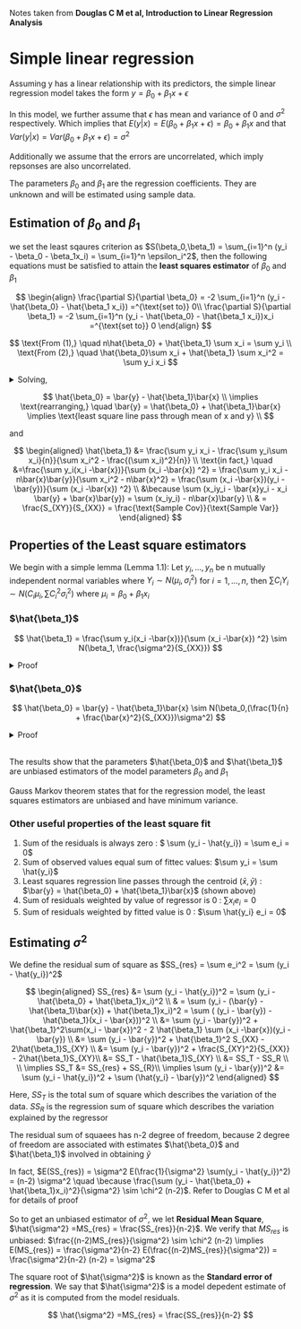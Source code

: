 Notes taken from **Douglas C M et al, Introduction to Linear Regression Analysis**

# Simple linear regression

Assuming y has a linear relationship with its predictors, the simple linear regression model takes the form $y = \beta_0 + \beta_1x + \epsilon$

In this model, we further assume that $\epsilon$ has mean and variance of 0 and $\sigma^2$ respectively. Which implies that $E(y|x) = E(\beta_0 + \beta_1x + \epsilon) = \beta_0 + \beta_1x$ and that $Var(y|x) = Var(\beta_0 + \beta_1x + \epsilon) = \sigma^2$

Additionally we assume that the errors are uncorrelated, which imply repsonses are also uncorrelated. 

The parameters $\beta_0$ and $\beta_1$ are the regression coefficients. They are unknown and will be estimated using sample data. 

## Estimation of $\beta_0$ and $\beta_1$

we set the least sqaures criterion as $S(\beta_0,\beta_1) = \sum_{i=1}^n (y_i - \beta_0 - \beta_1x_i) = \sum_{i=1}^n \epsilon_i^2$, then the following equations must be satisfied to attain the **least squares estimator** of $\beta_0$ and $\beta_1$

$$
\begin{align}
\frac{\partial S}{\partial \beta_0} = -2 \sum_{i=1}^n (y_i - \hat{\beta_0} - \hat{\beta_1 x_i}) =^{\text{set to}} 0\\
\frac{\partial S}{\partial \beta_1} = -2 \sum_{i=1}^n (y_i - \hat{\beta_0} - \hat{\beta_1 x_i})x_i =^{\text{set to}} 0
\end{align}
$$

$$
\text{From (1),} \quad n\hat{\beta_0} + \hat{\beta_1} \sum x_i = \sum y_i \\
\text{From (2),} \quad \hat{\beta_0}\sum x_i + \hat{\beta_1} \sum x_i^2 = \sum y_i x_i
$$

<details>

<summary>Solving,</summary>

$`
\begin{aligned}
n\hat{\beta_0} + \hat{\beta_1} \sum x_i &= \sum y_i \\
n\hat{\beta_0} + n \bar{x}\hat{\beta_1} &= n \bar{y} \\
\hat{\beta_0} &= \bar{y} - \hat{\beta_1}\bar{x} &(\text{coefficient of } \beta_0)\\
\\ \text{sub } \beta_0 \text{ into (2)}
\\
\quad \sum y_i x_i - (\bar{y} - \hat{\beta_1}\bar{x})\sum x_i &- \hat{\beta_1} \sum x_i^2 =0 \\
\sum y_i x_i - \bar{y}\sum x_i &- \hat{\beta_1}\bar{x}\sum x_i - \hat{\beta_1} \sum x_i^2 =0 \\
\hat{\beta_1} (\sum x_i^2 -\bar{x}\sum x_i) &= \sum y_i x_i - \bar{y}\sum x_i
\\
\hat{\beta_1} &= \frac{\sum y_i x_i - \frac{\sum y_i\sum x_i}{n}}{\sum x_i^2 - \frac{(\sum x_i)^2}{n}} &(\text{coefficient of } \beta_1)
\end{aligned}
`$

</details>

$$
\hat{\beta_0} = \bar{y} - \hat{\beta_1}\bar{x}  \\
\implies \text{rearranging,} \quad \bar{y} = \hat{\beta_0} + \hat{\beta_1}\bar{x} \implies \text{least square line pass through mean of x and y} \\
$$

and 

$$
\begin{aligned}
\hat{\beta_1} &= \frac{\sum y_i x_i - \frac{\sum y_i\sum x_i}{n}}{\sum x_i^2 - \frac{(\sum x_i)^2}{n}} \\
\text{in fact,} \quad &=\frac{\sum y_i(x_i -\bar{x})}{\sum (x_i -\bar{x}) ^2} = \frac{\sum y_i x_i - n\bar{x}\bar{y}}{\sum x_i^2 - n\bar{x}^2} = \frac{\sum (x_i -\bar{x})(y_i -\bar{y})}{\sum (x_i -\bar{x}) ^2}  \\
&\because \sum (x_iy_i - \bar{x}y_i - x_i \bar{y} + \bar{x}\bar{y}) = \sum (x_iy_i) - n\bar{x}\bar{y} \\
& = \frac{S_{XY}}{S_{XX}} = \frac{\text{Sample Cov}}{\text{Sample Var}}
\end{aligned}
$$

## Properties of the Least square estimators

We begin with a simple lemma (Lemma 1.1): Let $y_i,\dotsc,y_n$ be n mutually independent normal variables where $Y_i \sim N(\mu_i,\sigma_i^2)$ for $i = 1,\dotsc,n$, then $\sum C_i Y_i \sim N(C_i \mu_i, \sum C_i^2 \sigma_i^2)$ where $\mu_i = \beta_0 + \beta_1x_i$

### $\hat{\beta_1}$

$$
\hat{\beta_1} = \frac{\sum y_i(x_i -\bar{x})}{\sum (x_i -\bar{x}) ^2} \sim N(\beta_1, \frac{\sigma^2}{S_{XX}})
$$

<details>
<summary>Proof</summary>

```math
\begin{aligned}
C_i &= \frac{(x_i -\bar{x})}{\sum (x_i -\bar{x}) ^2} \\
\\
E(\hat{\beta_1}) &= \sum \frac{ (x_i -\bar{x})}{\sum (x_i -\bar{x}) ^2} (\beta_0 + \beta_1x_i) \\
& = \beta_0 \sum (\frac{ (x_i -\bar{x})}{\sum (x_i -\bar{x}) ^2}) + \beta_1 \sum (\frac{ x_i(x_i -\bar{x})}{\sum (x_i -\bar{x}) ^2}) \\
& = 0 + \beta_1 \sum (\frac{ (x_i^2 -x_i\bar{x})}{\sum (x_i -\bar{x}) ^2}) \because \sum (x_i - \bar{x}) = 0\\
& = \beta_1 (\frac{ \sum x_i^2 - \sum x_i\bar{x}}{\sum (x_i -\bar{x}) ^2}) = \beta_1 (\frac{ \sum x_i^2 - n\bar{x}^2}{\sum x_i^2 - n\bar{x}^2}) = \beta_1 (1) \\
& = \beta_1
\\
Var(\hat{\beta_1}) = \sum \frac{ (x_i -\bar{x})^2 \sigma^2}{(\sum (x_i -\bar{x}) ^2)^2}  &= \frac{\sigma^2}{\sum (x_i -\bar{x}) ^2} = \frac{\sigma^2}{S_{XX}}
\end{aligned}
```

</details>

### $\hat{\beta_0}$

$$
\hat{\beta_0} = \bar{y} - \hat{\beta_1}\bar{x} \sim N(\beta_0,(\frac{1}{n} + \frac{\bar{x}^2}{S_{XX}})\sigma^2)
$$

<details>
<summary>Proof</summary>

$`
\begin{aligned}
E(\hat{\beta_0} ) &= E(\bar{y} - \hat{\beta_1}\bar{x}) \\
&= \frac{1}{n} \sum(E(y_i)) - \frac{1}{n} \sum E(\hat{\beta_1} x_i) \\
&= \frac{1}{n} \sum (\beta_0 + \beta_1x_i) - \frac{1}{n} \sum \beta_1 x_i \\
& = \beta_0
\end{aligned}
`$

Lemma 1.2: $Cov(\bar{y},\hat{\beta_1}) = 0$

$`
\begin{aligned}
Cov(\bar{y},\hat{\beta_1}) &= Cov(\frac{1}{n}\sum y_i,\sum C_i y_i), \quad C_i = \frac{(x_i -\bar{x})}{\sum (x_i -\bar{x}) ^2} \\
&= \frac{1}{n} \sum_i Cov(y_i,C_iy_i) + \frac{1}{n} \sum\sum_{i \neq j} Cov(y_i,C_j,yj) \\
&= \frac{1}{n} \sum_i C_i Cov(y_i,y_i) + 0 \quad \because y_i \text{ are indepedent} \\
&= \frac{1}{n} \sum_i C_i Var(y_i) = \frac{\sigma^2}{n} \sum_i C_i \\
&= 0 \quad \because \sum \frac{(x_i -\bar{x})}{\sum (x_i -\bar{x}) ^2} = 0
\end{aligned}
`$

We use Lemma 1.2 to proof the variance of $\hat{\beta_0}$

$`
\begin{aligned}
Var(\hat{\beta_0}) &= Var(\bar{y} - \hat{\beta_1}\bar{x}) = Var(\bar{y}) + (\bar{x})^2 Var(\hat{\beta_1}) + 2 \bar{x}Cov(\bar{y},\hat{\beta_1}) \\
& = \frac{\sigma^2}{n} + (\bar{x})^2\frac{\sigma^2}{\sum (x_i -\bar{x}) ^2} + 0 \quad \text{from Lemma 1.2} \\
& = \sigma^2 (\frac{1}{n} + \frac{\bar{x}}{S_{XX}})
\end{aligned}
`$

</details> <br>

The results show that the parameters $\hat{\beta_0}$ and $\hat{\beta_1}$  are unbiased estimators of the model parameters $\beta_0$ and $\beta_1$

Gauss Markov theorem states that for the regression model, the least squares estimators are unbiased and have minimum variance. 

### Other useful properties of the least square fit

1. Sum of the residuals is always zero : $ \sum (y_i - \hat{y_i}) = \sum e_i = 0$
2. Sum of observed values equal sum of fittec values: $\sum y_i  = \sum \hat{y_i}$
3. Least squares regression line passes through the centroid $(\bar{x},\bar{y})$ : $\bar{y} = \hat{\beta_0} + \hat{\beta_1}\bar{x}$ (shown above)
4. Sum of residuals weighted by value of regressor is 0 : $\sum x_i e_i = 0$
5. Sum of residuals weighted by fitted value is 0 : $\sum \hat{y_i} e_i = 0$

## Estimating $\sigma^2$

We define the residual sum of square as $SS_{res} = \sum e_i^2 = \sum (y_i - \hat{y_i})^2$

$$
\begin{aligned}
SS_{res} &= \sum (y_i - \hat{y_i})^2 = \sum (y_i - \hat{\beta_0} + \hat{\beta_1}x_i)^2 \\
& = \sum (y_i - (\bar{y} - \hat{\beta_1}\bar{x})  + \hat{\beta_1}x_i)^2 = \sum ( (y_i - \bar{y}) - \hat{\beta_1}(x_i - \bar{x}))^2 \\
&= \sum (y_i - \bar{y})^2 + \hat{\beta_1}^2\sum(x_i - \bar{x})^2 - 2 \hat{\beta_1} \sum (x_i -\bar{x})(y_i -\bar{y}) \\
&= \sum (y_i - \bar{y})^2 + \hat{\beta_1}^2 S_{XX} -  2\hat{\beta_1}S_{XY} \\
&= \sum (y_i - \bar{y})^2 + \frac{S_{XY}^2}{S_{XX}}  -  2\hat{\beta_1}S_{XY}\\
&= SS_T -  \hat{\beta_1}S_{XY} \\
&= SS_T - SS_R \\
\\
\implies  SS_T &= SS_{res} + SS_{R}\\
\implies \sum (y_i - \bar{y})^2 &= \sum (y_i - \hat{y_i})^2 + \sum (\hat{y_i} - \bar{y})^2
\end{aligned}
$$

Here, $SS_T$ is the total sum of square which describes the variation of the data. $SS_R$ is the regression sum of square which describes the variation explained by the regressor

The residual sum of squaees has n-2 degree of freedom, because 2 degree of freedom are associated with estimates $\hat{\beta_0}$ and $\hat{\beta_1}$ involved in obtaining $\hat{y}$

In fact, $E(SS_{res}) = \sigma^2 E(\frac{1}{\sigma^2} \sum(y_i - \hat{y_i})^2) = (n-2) \sigma^2 \quad \because \frac{\sum (y_i - \hat{\beta_0} + \hat{\beta_1}x_i)^2}{\sigma^2} \sim \chi^2 (n-2)$. Refer to Douglas C M et al for details of proof

So to get an unbiased estimator of $\sigma^2$, we let **Residual Mean Square**, $\hat{\sigma^2} =MS_{res} = \frac{SS_{res}}{n-2}$. We verify that $MS_{res}$ is unbiased: $\frac{(n-2)MS_{res}}{\sigma^2} \sim \chi^2 (n-2) \implies E(MS_{res}) = \frac{\sigma^2}{n-2} E(\frac{(n-2)MS_{res}}{\sigma^2}) = \frac{\sigma^2}{n-2} (n-2) = \sigma^2$

The square root of $\hat{\sigma^2}$ is known as the **Standard error of regression**. We say that $\hat{\sigma^2}$ is a model depedent estimate of $\sigma^2$ as it is computed from the model residuals. 

$$
\hat{\sigma^2} =MS_{res} = \frac{SS_{res}}{n-2}
$$

